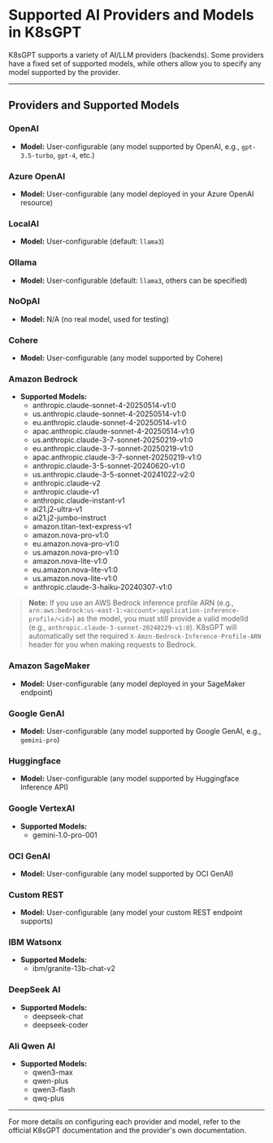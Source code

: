 # Supported AI Providers and Models in K8sGPT

K8sGPT supports a variety of AI/LLM providers (backends). Some providers have a fixed set of supported models, while others allow you to specify any model supported by the provider.

---

## Providers and Supported Models

### OpenAI
- **Model:** User-configurable (any model supported by OpenAI, e.g., `gpt-3.5-turbo`, `gpt-4`, etc.)

### Azure OpenAI
- **Model:** User-configurable (any model deployed in your Azure OpenAI resource)

### LocalAI
- **Model:** User-configurable (default: `llama3`)

### Ollama
- **Model:** User-configurable (default: `llama3`, others can be specified)

### NoOpAI
- **Model:** N/A (no real model, used for testing)

### Cohere
- **Model:** User-configurable (any model supported by Cohere)

### Amazon Bedrock
- **Supported Models:**
  - anthropic.claude-sonnet-4-20250514-v1:0
  - us.anthropic.claude-sonnet-4-20250514-v1:0
  - eu.anthropic.claude-sonnet-4-20250514-v1:0
  - apac.anthropic.claude-sonnet-4-20250514-v1:0
  - us.anthropic.claude-3-7-sonnet-20250219-v1:0
  - eu.anthropic.claude-3-7-sonnet-20250219-v1:0
  - apac.anthropic.claude-3-7-sonnet-20250219-v1:0
  - anthropic.claude-3-5-sonnet-20240620-v1:0
  - us.anthropic.claude-3-5-sonnet-20241022-v2:0
  - anthropic.claude-v2
  - anthropic.claude-v1
  - anthropic.claude-instant-v1
  - ai21.j2-ultra-v1
  - ai21.j2-jumbo-instruct
  - amazon.titan-text-express-v1
  - amazon.nova-pro-v1:0
  - eu.amazon.nova-pro-v1:0
  - us.amazon.nova-pro-v1:0
  - amazon.nova-lite-v1:0
  - eu.amazon.nova-lite-v1:0
  - us.amazon.nova-lite-v1:0
  - anthropic.claude-3-haiku-20240307-v1:0

> **Note:**
> If you use an AWS Bedrock inference profile ARN (e.g., `arn:aws:bedrock:us-east-1:<account>:application-inference-profile/<id>`) as the model, you must still provide a valid modelId (e.g., `anthropic.claude-3-sonnet-20240229-v1:0`). K8sGPT will automatically set the required `X-Amzn-Bedrock-Inference-Profile-ARN` header for you when making requests to Bedrock.

### Amazon SageMaker
- **Model:** User-configurable (any model deployed in your SageMaker endpoint)

### Google GenAI
- **Model:** User-configurable (any model supported by Google GenAI, e.g., `gemini-pro`)

### Huggingface
- **Model:** User-configurable (any model supported by Huggingface Inference API)

### Google VertexAI
- **Supported Models:**
  - gemini-1.0-pro-001

### OCI GenAI
- **Model:** User-configurable (any model supported by OCI GenAI)

### Custom REST
- **Model:** User-configurable (any model your custom REST endpoint supports)

### IBM Watsonx
- **Supported Models:**
  - ibm/granite-13b-chat-v2

### DeepSeek AI
- **Supported Models:**
  - deepseek-chat
  - deepseek-coder

### Ali Qwen AI
- **Supported Models:**
  - qwen3-max
  - qwen-plus
  - qwen3-flash
  - qwq-plus
---

For more details on configuring each provider and model, refer to the official K8sGPT documentation and the provider's own documentation. 
